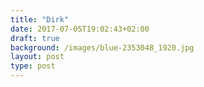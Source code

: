 ```yaml
---
title: "Dirk"
date: 2017-07-05T19:02:43+02:00
draft: true
background: /images/blue-2353048_1920.jpg
layout: post
type: post
---
```

